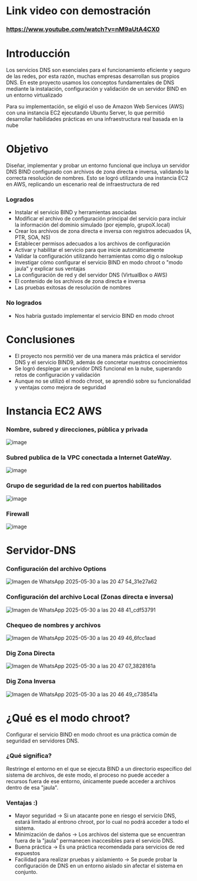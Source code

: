 # Link video con demostración
### https://www.youtube.com/watch?v=nM9aUtA4CX0

# Introducción
Los servicios DNS son esenciales para el funcionamiento eficiente y seguro de las redes, por esta razón, muchas empresas desarrollan sus propios DNS. En este proyecto usamos los conceptos fundamentales de DNS mediante la instalación, configuración y validación de un servidor BIND en un entorno virtualizado

Para su implementación, se eligió el uso de Amazon Web Services (AWS) con una instancia EC2 ejecutando Ubuntu Server, lo que permitió desarrollar habilidades prácticas en una infraestructura real basada en la nube

# Objetivo
Diseñar, implementar y probar un entorno funcional que incluya un servidor DNS BIND configurado con archivos de zona directa e inversa, validando la correcta resolución de nombres. Esto se logró utilizando una instancia EC2 en AWS, replicando un escenario real de infraestructura de red

### Logrados
- Instalar el servicio BIND y herramientas asociadas
- Modificar el archivo de configuración principal del servicio para incluir la información
del dominio simulado (por ejemplo, grupoX.local)
- Crear los archivos de zona directa e inversa con registros adecuados (A, PTR, SOA,
NS)
- Establecer permisos adecuados a los archivos de configuración
- Activar y habilitar el servicio para que inicie automáticamente
- Validar la configuración utilizando herramientas como dig o nslookup
- Investigar cómo configurar el servicio BIND en modo chroot o "modo jaula" y explicar
sus ventajas
- La configuración de red y del servidor DNS (VirtualBox o AWS)
- El contenido de los archivos de zona directa e inversa
- Las pruebas exitosas de resolución de nombres

### No logrados
- Nos habría gustado implementar el servicio BIND en modo chroot

# Conclusiones
- El proyecto nos permitió ver de una manera más práctica el servidor DNS y el servicio BIND9, además de concretar nuestros conocimientos
- Se logró desplegar un servidor DNS funcional en la nube, superando retos de configuración y validación
- Aunque no se utilizó el modo chroot, se aprendió sobre su funcionalidad y ventajas como mejora de seguridad

# Instancia EC2 AWS
### Nombre, subred y direcciones, pública y privada

![image](https://github.com/user-attachments/assets/9e299907-17ef-4189-ab6c-546c1615ef3b)

### Subred publica de la VPC conectada a Internet GateWay.

![image](https://github.com/user-attachments/assets/8eb72652-c746-4aaf-82fb-fa9c46c9c083)

### Grupo de seguridad de la red con puertos habilitados

![image](https://github.com/user-attachments/assets/9686689f-2f98-4fe8-92a1-923391f6e9b9)

### Firewall

![image](https://github.com/user-attachments/assets/a25aa861-8cc4-4d9c-ba7b-0fa1baa61114)

# Servidor-DNS

### Configuración del archivo Options
![Imagen de WhatsApp 2025-05-30 a las 20 47 54_31e27a62](https://github.com/user-attachments/assets/d867b938-52d5-44b6-9500-c7c0eba66ea2)

### Configuración del archivo Local (Zonas directa e inversa)
![Imagen de WhatsApp 2025-05-30 a las 20 48 41_cdf53791](https://github.com/user-attachments/assets/2b0e59e1-e23e-4f1b-a980-814b6a5191f7)

### Chequeo de nombres y archivos
![Imagen de WhatsApp 2025-05-30 a las 20 49 46_6fcc1aad](https://github.com/user-attachments/assets/3c9fd6c4-fe64-4ee6-ad1c-2eae1908a17b)



### Dig Zona Directa
![Imagen de WhatsApp 2025-05-30 a las 20 47 07_3828161a](https://github.com/user-attachments/assets/2506f130-b125-4635-b8d3-509565bd15ed)

### Dig Zona Inversa
![Imagen de WhatsApp 2025-05-30 a las 20 46 49_c738541a](https://github.com/user-attachments/assets/a4682f4c-2e18-4413-9f5a-c8021f701501)


# ¿Qué es el modo chroot?

Configurar el servicio BIND en modo chroot es una práctica común de seguridad en servidores DNS. 
### ¿Qué significa? 
Restringe el entorno en el que se ejecuta BIND a un directorio específico del sistema de archivos, de este modo, el proceso no puede acceder a recursos fuera de ese entorno, únicamente puede acceder a archivos dentro de esa "jaula".
### Ventajas :)
- Mayor seguridad -> Si un atacante pone en riesgo el servicio DNS, estará limitado al entrono chroot, por lo cual no podrá acceder a todo el sistema.
- Minimización de daños -> Los archivos del sistema que se encuentran fuera de la "jaula" permanecen inaccesibles para el servicio DNS.
- Buena práctica -> Es una práctica recomendada para servicios de red expuestos
- Facilidad para realizar pruebas y aislamiento -> Se puede probar la configuración de DNS en un entorno aislado sin afectar el sistema en conjunto.
